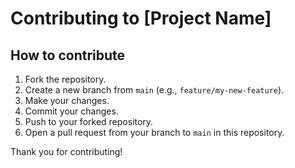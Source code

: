# Contributing to [Project Name]

## How to contribute

1. Fork the repository.
2. Create a new branch from `main` (e.g., `feature/my-new-feature`).
3. Make your changes.
4. Commit your changes.
5. Push to your forked repository.
6. Open a pull request from your branch to `main` in this repository.

Thank you for contributing!
